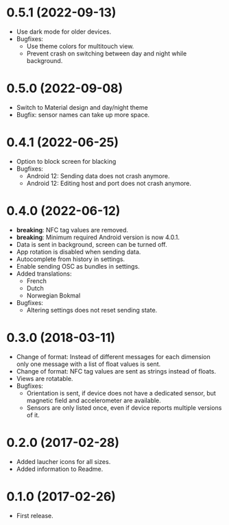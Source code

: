 # 0.5.1 (2022-09-13)
- Use dark mode for older devices.
- Bugfixes:
	* Use theme colors for multitouch view.
	* Prevent crash on switching between day and night while background.

# 0.5.0 (2022-09-08)
- Switch to Material design and day/night theme
- Bugfix: sensor names can take up more space.

# 0.4.1 (2022-06-25)
- Option to block screen for blacking
- Bugfixes:
	* Android 12: Sending data does not crash anymore.
	* Android 12: Editing host and port does not crash anymore.

# 0.4.0 (2022-06-12)
- **breaking**: NFC tag values are removed.
- **breaking**: Minimum required Android version is now 4.0.1.
- Data is sent in background, screen can be turned off.
- App rotation is disabled when sending data.
- Autocomplete from history in settings.
- Enable sending OSC as bundles in settings.
- Added translations:
	* French
	* Dutch
	* Norwegian Bokmal
- Bugfixes:
	* Altering settings does not reset sending state.

# 0.3.0 (2018-03-11)
- Change of format: Instead of different messages for each dimension
  only one message with a list of float values is sent.
- Change of format: NFC tag values are sent as strings instead of
  floats.
- Views are rotatable.
- Bugfixes:
	* Orientation is sent, if device does not have a dedicated sensor,
	  but magnetic field and accelerometer are available.
	* Sensors are only listed once, even if device reports multiple
	  versions of it.

# 0.2.0 (2017-02-28)
- Added laucher icons for all sizes.
- Added information to Readme.

# 0.1.0 (2017-02-26)
- First release.
